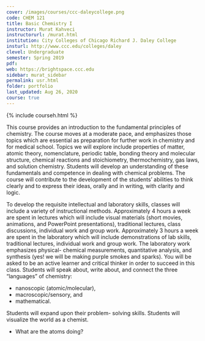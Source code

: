 ```yaml
---
cover: /images/courses/ccc-daleycollege.png
code: CHEM 121
title: Basic Chemistry I
instructor: Murat Kahveci
instructorurl: /murat.html
institution: City Colleges of Chicago Richard J. Daley College
insturl: http://www.ccc.edu/colleges/daley
clevel: Undergraduate
semester: Spring 2019
pdf:
web: https://brightspace.ccc.edu
sidebar: murat_sidebar
permalink: usr.html
folder: portfolio
last_updated: Aug 26, 2020
course: true
---
```

{% include courseh.html %}

This course provides an introduction to the fundamental principles of chemistry. The course moves at a moderate pace, and emphasizes those topics which are essential as preparation for further work in chemistry and for medical school. Topics we will explore include properties of matter, atomic theory, nomenclature, periodic table, bonding theory and molecular structure, chemical reactions and stoichiometry, thermochemistry, gas laws, and solution chemistry. Students will develop an understanding of these fundamentals and competence in dealing with chemical problems. The course will contribute to the development of the students’ abilities to think clearly and to express their ideas, orally and in writing, with clarity and logic.

To develop the requisite intellectual and laboratory skills, classes will include a variety of instructional methods. Approximately 4 hours a week are spent in lectures which will include visual materials (short movies, animations, and PowerPoint presentations), traditional lectures, class discussions, individual work and group work. Approximately 3 hours a week are spent in the laboratory which will include demonstrations of lab skills, traditional lectures, individual work and group work. The laboratory work emphasizes physical- chemical measurements, quantitative analysis, and synthesis (yes! we will be making purple smokes and sparks). You will be asked to be an active learner and critical thinker in order to succeed in this class. Students will speak about, write about, and connect the three “languages” of chemistry:

* nanoscopic (atomic/molecular),
* macroscopic/sensory, and
* mathematical.

Students will expand upon their problem- solving skills. Students will visualize the world as a chemist.

* What are the atoms doing?
